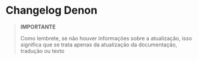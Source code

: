 # Changelog Denon

>**IMPORTANTE**
>
>Como lembrete, se não houver informações sobre a atualização, isso significa que se trata apenas da atualização da documentação, tradução ou texto
